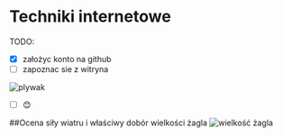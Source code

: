 # Techniki internetowe

TODO:

- [x] założyc konto na github
- [ ] zapoznac sie z witryna

![plywak](https://prezentmarzen.com/blog/wp-content/uploads/2015/04/Karon-Beach-Hotel-Windsurfing.jpg)

- [ ] :blush:

##Ocena siły wiatru i właściwy dobór wielkości żagla 
![wielkość żagla](http://www.hotis.pl/content/view/40/71/tabela.png)


